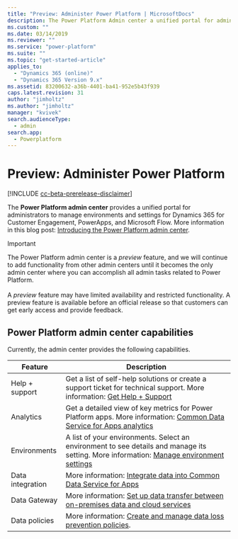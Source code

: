 ```yaml
---
title: "Preview: Administer Power Platform | MicrosoftDocs"
description: The Power Platform Admin center a unified portal for administrators to manage environments and settings for Dynamics 365 for Customer Engagement, PowerApps, and Flow.
ms.custom: ""
ms.date: 03/14/2019
ms.reviewer: ""
ms.service: "power-platform"
ms.suite: ""
ms.topic: "get-started-article"
applies_to: 
  - "Dynamics 365 (online)"
  - "Dynamics 365 Version 9.x"
ms.assetid: 83200632-a36b-4401-ba41-952e5b43f939
caps.latest.revision: 31
author: "jimholtz"
ms.author: "jimholtz"
manager: "kvivek"
search.audienceType: 
  - admin
search.app: 
  - Powerplatform
---
```

# Preview: Administer Power Platform 

[!INCLUDE [cc-beta-prerelease-disclaimer](../includes/cc-beta-prerelease-disclaimer.md)]

The **Power Platform admin center** provides a unified portal for administrators to manage environments and settings for Dynamics 365 for Customer Engagement, PowerApps, and Microsoft Flow. More information in this blog post: [Introducing the Power Platform admin center](https://blogs.msdn.microsoft.com/crm/2018/09/25/introducing-the-power-platform-admin-center/).

> [!IMPORTANT]
> The Power Platform admin center is a *preview* feature, and we will continue to add functionality from other admin centers until it becomes the only admin center where you can accomplish all admin tasks related to Power Platform.<br/><br/>A *preview* feature may have limited availability and restricted functionality. A preview feature is available before an official release so that customers can get early access and provide feedback.

## Power Platform admin center capabilities

Currently, the admin center provides the following capabilities.

|Feature  |Description  |
|---------|---------|
|Help + support     | Get a list of self-help solutions or create a support ticket for technical support. More information: [Get Help + Support](/power-platform/admin/get-help-support)       |
|Analytics     | Get a detailed view of key metrics for Power Platform apps. More information: [Common Data Service for Apps analytics](/power-platform/admin/analytics-common-data-service)      |
|Environments | A list of your environments. Select an environment to see details and manage its setting. More information: [Manage environment settings](/power-platform/admin/admin-settings)|
|Data integration| More information: [Integrate data into Common Data Service for Apps ](data-integrator.md)  |
|Data Gateway| More information: [Set up data transfer between on-premises data and cloud services ](onpremises-data-gateway-management.md) |
|Data policies     | More information: [Create and manage data loss prevention policies](create-dlp-policy.md).       |
